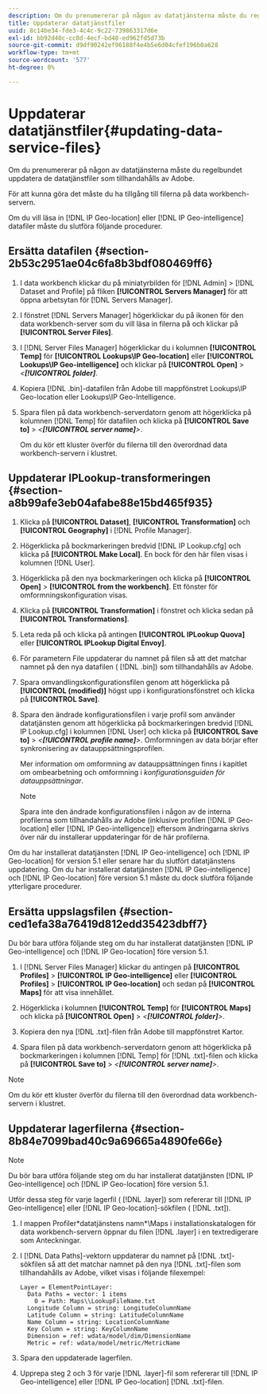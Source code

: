 ```yaml
---
description: Om du prenumererar på någon av datatjänsterna måste du regelbundet uppdatera de datatjänstfiler som tillhandahålls av Adobe.
title: Uppdaterar datatjänstfiler
uuid: 8c14be34-fde3-4c4c-9c22-739863317d6e
exl-id: bb92d40c-cc8d-4ecf-bd48-ed962fd5d73b
source-git-commit: d9df90242ef96188f4e4b5e6d04cfef196b0a628
workflow-type: tm+mt
source-wordcount: '577'
ht-degree: 0%

---
```


# Uppdaterar datatjänstfiler{#updating-data-service-files}

Om du prenumererar på någon av datatjänsterna måste du regelbundet uppdatera de datatjänstfiler som tillhandahålls av Adobe.

För att kunna göra det måste du ha tillgång till filerna på data workbench-servern.

Om du vill läsa in [!DNL IP Geo-location] eller [!DNL IP Geo-intelligence] datafiler måste du slutföra följande procedurer.

## Ersätta datafilen {#section-2b53c2951ae04c6fa8b3bdf080469ff6}

1. I data workbench klickar du på miniatyrbilden för [!DNL Admin] > [!DNL Dataset and Profile] på fliken **[!UICONTROL Servers Manager]** för att öppna arbetsytan för [!DNL Servers Manager].

1. I fönstret [!DNL Servers Manager] högerklickar du på ikonen för den data workbench-server som du vill läsa in filerna på och klickar på **[!UICONTROL Server Files]**.

1. I [!DNL Server Files Manager] högerklickar du i kolumnen **[!UICONTROL Temp]** för **[!UICONTROL Lookups\IP Geo-location]** eller **[!UICONTROL Lookups\IP Geo-intelligence]** och klickar på **[!UICONTROL Open]** > *&lt;**[!UICONTROL folder]***.

1. Kopiera [!DNL .bin]-datafilen från Adobe till mappfönstret Lookups\IP Geo-location eller Lookups\IP Geo-Intelligence.
1. Spara filen på data workbench-serverdatorn genom att högerklicka på kolumnen [!DNL Temp] för datafilen och klicka på **[!UICONTROL Save to]** > *&lt;**[!UICONTROL server name]**>*.

   Om du kör ett kluster överför du filerna till den överordnad data workbench-servern i klustret.

## Uppdaterar IPLookup-transformeringen {#section-a8b99afe3eb04afabe88e15bd465f935}

1. Klicka på **[!UICONTROL Dataset]**, **[!UICONTROL Transformation]** och **[!UICONTROL Geography]** i [!DNL Profile Manager].

1. Högerklicka på bockmarkeringen bredvid [!DNL IP Lookup.cfg] och klicka på **[!UICONTROL Make Local]**. En bock för den här filen visas i kolumnen [!DNL User].

1. Högerklicka på den nya bockmarkeringen och klicka på **[!UICONTROL Open]** > **[!UICONTROL from the workbench]**. Ett fönster för omformningskonfiguration visas.

1. Klicka på **[!UICONTROL Transformation]** i fönstret och klicka sedan på **[!UICONTROL Transformations]**.

1. Leta reda på och klicka på antingen **[!UICONTROL IPLookup Quova]** eller **[!UICONTROL IPLookup Digital Envoy]**.

1. För parametern File uppdaterar du namnet på filen så att det matchar namnet på den nya datafilen ( [!DNL .bin]) som tillhandahålls av Adobe.
1. Spara omvandlingskonfigurationsfilen genom att högerklicka på **[!UICONTROL (modified)]** högst upp i konfigurationsfönstret och klicka på **[!UICONTROL Save]**.

1. Spara den ändrade konfigurationsfilen i varje profil som använder datatjänsten genom att högerklicka på bockmarkeringen bredvid [!DNL IP Lookup.cfg] i kolumnen [!DNL User] och klicka på **[!UICONTROL Save to]** > *&lt;**[!UICONTROL profile name]**>*. Omformningen av data börjar efter synkronisering av datauppsättningsprofilen.

   Mer information om omformning av datauppsättningen finns i kapitlet om ombearbetning och omformning i *konfigurationsguiden för datauppsättningar*.

   >[!NOTE]
   >
   >Spara inte den ändrade konfigurationsfilen i någon av de interna profilerna som tillhandahålls av Adobe (inklusive profilen [!DNL IP Geo-location] eller [!DNL IP Geo-intelligence]) eftersom ändringarna skrivs över när du installerar uppdateringar för de här profilerna.

Om du har installerat datatjänsten [!DNL IP Geo-intelligence] och [!DNL IP Geo-location] för version 5.1 eller senare har du slutfört datatjänstens uppdatering. Om du har installerat datatjänsten [!DNL IP Geo-intelligence] och [!DNL IP Geo-location] före version 5.1 måste du dock slutföra följande ytterligare procedurer.

## Ersätta uppslagsfilen {#section-ced1efa38a76419d812edd35423dbff7}

Du bör bara utföra följande steg om du har installerat datatjänsten [!DNL IP Geo-intelligence] och [!DNL IP Geo-location] före version 5.1.

1. I [!DNL Server Files Manager] klickar du antingen på **[!UICONTROL Profiles]** > **[!UICONTROL IP Geo-intelligence]** eller **[!UICONTROL Profiles]** > **[!UICONTROL IP Geo-location]** och sedan på **[!UICONTROL Maps]** för att visa innehållet.

1. Högerklicka i kolumnen **[!UICONTROL Temp]** för **[!UICONTROL Maps]** och klicka på **[!UICONTROL Open]** > *&lt;**[!UICONTROL folder]**>*.

1. Kopiera den nya [!DNL .txt]-filen från Adobe till mappfönstret Kartor.
1. Spara filen på data workbench-serverdatorn genom att högerklicka på bockmarkeringen i kolumnen [!DNL Temp] för [!DNL .txt]-filen och klicka på **[!UICONTROL Save to]** > *&lt;**[!UICONTROL server name]**>*.

>[!NOTE]
>
>Om du kör ett kluster överför du filerna till den överordnad data workbench-servern i klustret.

## Uppdaterar lagerfilerna {#section-8b84e7099bad40c9a69665a4890fe66e}

>[!NOTE]
>
>Du bör bara utföra följande steg om du har installerat datatjänsten [!DNL IP Geo-intelligence] och [!DNL IP Geo-location] före version 5.1.

Utför dessa steg för varje lagerfil ( [!DNL .layer]) som refererar till [!DNL IP Geo-intelligence] eller [!DNL IP Geo-location]-sökfilen ( [!DNL .txt]).

1. I mappen Profiler\*datatjänstens namn*\Maps i installationskatalogen för data workbench-servern öppnar du filen [!DNL .layer] i en textredigerare som Anteckningar.

1. I [!DNL Data Paths]-vektorn uppdaterar du namnet på [!DNL .txt]-sökfilen så att det matchar namnet på den nya [!DNL .txt]-filen som tillhandahålls av Adobe, vilket visas i följande filexempel:

   ```
   Layer = ElementPointLayer:
     Data Paths = vector: 1 items
       0 = Path: Maps\\LookupFileName.txt
     Longitude Column = string: LongitudeColumnName
     Latitude Column = string: LatitudeColumnName
     Name Column = string: LocationColumnName
     Key Column = string: KeyColumnName
     Dimension = ref: wdata/model/dim/DimensionName
     Metric = ref: wdata/model/metric/MetricName
   ```

1. Spara den uppdaterade lagerfilen.
1. Upprepa steg 2 och 3 för varje [!DNL .layer]-fil som refererar till [!DNL IP Geo-intelligence] eller [!DNL IP Geo-location] [!DNL .txt]-filen.
